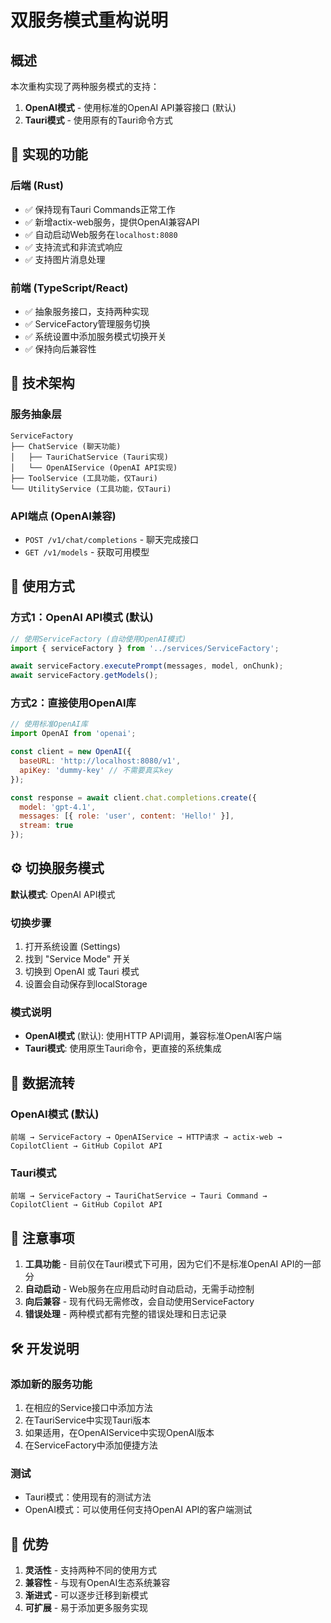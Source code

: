 # 双服务模式重构说明

## 概述

本次重构实现了两种服务模式的支持：
1. **OpenAI模式** - 使用标准的OpenAI API兼容接口 (默认)
2. **Tauri模式** - 使用原有的Tauri命令方式

## 🎯 实现的功能

### 后端 (Rust)
- ✅ 保持现有Tauri Commands正常工作
- ✅ 新增actix-web服务，提供OpenAI兼容API
- ✅ 自动启动Web服务在`localhost:8080`
- ✅ 支持流式和非流式响应
- ✅ 支持图片消息处理

### 前端 (TypeScript/React)
- ✅ 抽象服务接口，支持两种实现
- ✅ ServiceFactory管理服务切换
- ✅ 系统设置中添加服务模式切换开关
- ✅ 保持向后兼容性

## 🔧 技术架构

### 服务抽象层
```
ServiceFactory
├── ChatService (聊天功能)
│   ├── TauriChatService (Tauri实现)
│   └── OpenAIService (OpenAI API实现)
├── ToolService (工具功能，仅Tauri)
└── UtilityService (工具功能，仅Tauri)
```

### API端点 (OpenAI兼容)
- `POST /v1/chat/completions` - 聊天完成接口
- `GET /v1/models` - 获取可用模型

## 🚀 使用方式

### 方式1：OpenAI API模式 (默认)
```javascript
// 使用ServiceFactory (自动使用OpenAI模式)
import { serviceFactory } from '../services/ServiceFactory';

await serviceFactory.executePrompt(messages, model, onChunk);
await serviceFactory.getModels();
```

### 方式2：直接使用OpenAI库
```javascript
// 使用标准OpenAI库
import OpenAI from 'openai';

const client = new OpenAI({
  baseURL: 'http://localhost:8080/v1',
  apiKey: 'dummy-key' // 不需要真实key
});

const response = await client.chat.completions.create({
  model: 'gpt-4.1',
  messages: [{ role: 'user', content: 'Hello!' }],
  stream: true
});
```

## ⚙️ 切换服务模式

**默认模式**: OpenAI API模式

### 切换步骤
1. 打开系统设置 (Settings)
2. 找到 "Service Mode" 开关
3. 切换到 OpenAI 或 Tauri 模式
4. 设置会自动保存到localStorage

### 模式说明
- **OpenAI模式** (默认): 使用HTTP API调用，兼容标准OpenAI客户端
- **Tauri模式**: 使用原生Tauri命令，更直接的系统集成

## 🔄 数据流转

### OpenAI模式 (默认)
```
前端 → ServiceFactory → OpenAIService → HTTP请求 → actix-web → CopilotClient → GitHub Copilot API
```

### Tauri模式
```
前端 → ServiceFactory → TauriChatService → Tauri Command → CopilotClient → GitHub Copilot API
```

## 📝 注意事项

1. **工具功能** - 目前仅在Tauri模式下可用，因为它们不是标准OpenAI API的一部分
2. **自动启动** - Web服务在应用启动时自动启动，无需手动控制
3. **向后兼容** - 现有代码无需修改，会自动使用ServiceFactory
4. **错误处理** - 两种模式都有完整的错误处理和日志记录

## 🛠️ 开发说明

### 添加新的服务功能
1. 在相应的Service接口中添加方法
2. 在TauriService中实现Tauri版本
3. 如果适用，在OpenAIService中实现OpenAI版本
4. 在ServiceFactory中添加便捷方法

### 测试
- Tauri模式：使用现有的测试方法
- OpenAI模式：可以使用任何支持OpenAI API的客户端测试

## 🎉 优势

1. **灵活性** - 支持两种不同的使用方式
2. **兼容性** - 与现有OpenAI生态系统兼容
3. **渐进式** - 可以逐步迁移到新模式
4. **可扩展** - 易于添加更多服务实现
